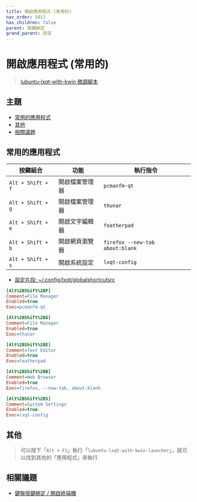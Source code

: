 ```yaml
---
title: 開啟應用程式 (常用的)
nav_order: 5013
has_children: false
parent: 按鍵綁定
grand_parent: 設定
---
```



# 開啟應用程式 (常用的)

> [lubuntu-lxqt-with-kwin 微調腳本](https://github.com/samwhelp/lubuntu-lxqt-with-kwin-adjustment/tree/main/prototype/main/lxqt-config/Main)




## 主題

* [常用的應用程式](#常用的應用程式)
* [其他](#其他)
* [相關議題](#相關議題)



## 常用的應用程式

| 按鍵組合           | 功能            | 執行指令                         |
| ------------------ | --------------- | -------------------------------- |
| `Alt + Shift + f`  | 開啟檔案管理器  | `pcmanfm-qt`                     |
| `Alt + Shift + g`  | 開啟檔案管理器  | `thunar`                         |
| `Alt + Shift + e`  | 開啟文字編輯器  | `featherpad`                     |
| `Alt + Shift + b`  | 開啟網頁瀏覽器  | `firefox --new-tab about:blank`  |
| `Alt + Shift + s`  | 開啟系統設定    | `lxqt-config`                    |


* [設定片段: ~/.config/lxqt/globalshortcutsrc](https://github.com/samwhelp/lubuntu-lxqt-with-kwin-adjustment/blob/main/prototype/main/lxqt-config/Main/asset/overlay/etc/skel/.config/lxqt/globalkeyshortcuts.conf#L290-L308)

``` ini
[Alt%2BShift%2BF]
Comment=File Manager
Enabled=true
Exec=pcmanfm-qt

[Alt%2BShift%2BG]
Comment=File Manager
Enabled=true
Exec=thunar

[Alt%2BShift%2BE]
Comment=Text Editor
Enabled=true
Exec=featherpad

[Alt%2BShift%2BB]
Comment=Web Browser
Enabled=true
Exec=firefox, --new-tab, about:blank
```


``` ini
[Alt%2BShift%2BS]
Comment=System Settings
Enabled=true
Exec=lxqt-config
```




## 其他

> 可以按下「`Alt + F1`」執行「`lubuntu-lxqt-with-kwin-launcher`」，就可以找到其他的「應用程式」來執行




## 相關議題

* [鍵盤按鍵綁定 / 開啟終端機](https://samwhelp.github.io/note-about-lubuntu-lxqt-with-kwin/read/config/keybind/application-launch-terminal.html)
